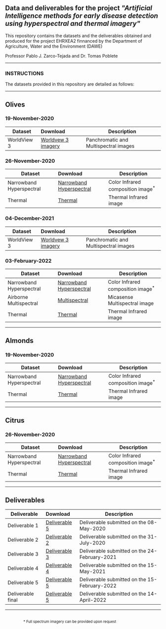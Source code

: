 ## Data and deliverables for the project <i> "Artificial Intelligence methods for early disease detection using hyperspectral and thermal imagery" </i>
This repository contains the datasets and the deliverables obtained and produced for the project EHRXEA2 finnanced by the Department of Agriculture, Water and the Environment (DAWE)

Professor Pablo J. Zarco-Tejada and Dr. Tomas Poblete

___
### INSTRUCTIONS
The datasets provided in this repository are detailed as follows:
___
## Olives
### 19-November-2020
| Dataset | Download  | Description |
| ------------- |:-----------------| -----|
|WorldView 3| <a href="https://zenodo.org/record/6413333/files/Olives_19-11-2020_WorldView_3.zip?download=1">Worldvew 3 imagery</a>  | Panchromatic and Multispectral images|
### 26-November-2020
| Dataset | Download  | Description |
| ------------- |:-----------------| -----|
|Narrowband Hyperspectral| <a href="https://zenodo.org/record/6413333/files/Olives_26_11_2020_Narrowband.zip?download=1">Narrowband Hyperspectral</a>  | Color Infrared composition image<sup>*</sup> |
|Thermal| <a href="https://zenodo.org/record/6413333/files/Olives_26_11_2020_Thermal.zip?download=1">Thermal</a>  |Thermal Infrared image|
### 04-December-2021
| Dataset | Download  | Description |
| ------------- |:-----------------| -----|
|WorldView 3| <a href="https://zenodo.org/record/6413333/files/Olives_04-12-2021_WorldView_3.zip?download=1">Worldvew 3 imagery</a>  | Panchromatic and Multispectral images|
### 03-February-2022
| Dataset | Download  | Description |
| ------------- |:-----------------| -----|
|Narrowband Hyperspectral| <a href="https://zenodo.org/record/6413333/files/Olives_03_03_2022_Narrowband.zip?download=1">Narrowband Hyperspectral</a>  | Color Infrared composition image<sup>*</sup> |
|Airborne Multispectral| <a href="https://zenodo.org/record/6413333/files/Olives_03_03_2022_Micasense.zip?download=1">Multispectral</a>  | Micasense Multispectral image|
|Thermal| <a href="https://zenodo.org/record/6413333/files/Olives_03_03_2022_Thermal.zip?download=1">Thermal</a>  |Thermal Infrared image|

___
## Almonds
### 19-November-2020
| Dataset | Download  | Description |
| ------------- |:-----------------| -----|
|Narrowband Hyperspectral| <a href="https://zenodo.org/record/6413333/files/Almonds_17_02_2020_Narrowband.zip?download=1">Narrowband Hyperspectral</a>  | Color Infrared composition image<sup>*</sup> |
|Thermal| <a href="https://zenodo.org/record/6413333/files/Almonds_17_02_2020_Thermal.zip?download=1">Thermal</a>  |Thermal Infrared image|
___
## Citrus
### 26-November-2020
| Dataset | Download  | Description |
| ------------- |:-----------------| -----|
|Narrowband Hyperspectral| <a href="https://zenodo.org/record/6413333/files/Citrus_26_11_2020_Narrowband.zip?download=1">Narrowband Hyperspectral</a>  | Color Infrared composition image<sup>*</sup> |
|Thermal| <a href="https://zenodo.org/record/6413333/files/Citrus_26_11_2020_Thermal.zip?download=1">Thermal</a>  |Thermal Infrared image|

___
## Deliverables
| Deliverable | Download  | Description |
| ------------- |:-----------------| -----|
|Deliverable 1| <a href="https://zenodo.org/record/6413333/files/DAWE_EHRXEA2_Deliverable_5.pdf?download=1">Deliverable 5</a>  | Deliverable submitted on the 08-May-2020|
|Deliverable 2| <a href="https://zenodo.org/record/6413333/files/DAWE_EHRXEA2_Deliverable_2.pdf?download=1">Deliverable 2</a>  | Deliverable submitted on the 31-July-2020 |
|Deliverable 3| <a href="https://zenodo.org/record/6413333/files/DAWE_EHRXEA2_Deliverable_3.pdf?download=1">Deliverable 3</a>  | Deliverable submitted on the 24-February-2021|
|Deliverable 4| <a href="https://zenodo.org/record/6413333/files/DAWE_EHRXEA2_Deliverable_4.pdf?download=1">Deliverable 4</a>  | Deliverable submitted on the 15-May-2021|
|Deliverable 5| <a href="https://zenodo.org/record/6413333/files/DAWE_EHRXEA2_Deliverable_5.pdf?download=1">Deliverable 5</a>  | Deliverable submitted on the 15-February-2022|
|Deliverable final| <a href="https://zenodo.org/record/6413333/files/DAWE_EHRXEA2_Deliverable_5.pdf?download=1">Deliverable 5</a>  | Deliverable submitted on the 14-April-2022|


___
&nbsp;&nbsp;&nbsp;&nbsp;&nbsp;&nbsp;&nbsp;&nbsp;&nbsp;&nbsp;&nbsp;&nbsp;&nbsp;&nbsp;&nbsp;&nbsp;&nbsp;&nbsp;&nbsp;&nbsp;&nbsp;&nbsp;&nbsp;&nbsp;&nbsp;&nbsp;&nbsp;&nbsp;&nbsp;&nbsp;&nbsp;&nbsp;&nbsp;&nbsp;&nbsp;&nbsp;&nbsp;&nbsp;&nbsp;&nbsp;&nbsp;&nbsp;&nbsp;&nbsp;&nbsp;&nbsp;&nbsp;&nbsp;&nbsp;&nbsp;&nbsp;&nbsp;&nbsp;&nbsp;&nbsp;&nbsp;&nbsp;&nbsp;&nbsp;&nbsp;&nbsp;&nbsp;&nbsp;&nbsp;&nbsp;&nbsp;&nbsp;&nbsp;&nbsp;&nbsp;&nbsp;&nbsp;&nbsp;&nbsp;&nbsp;&nbsp;&nbsp;&nbsp;&nbsp;&nbsp;&nbsp;&nbsp;&nbsp;&nbsp;&nbsp;&nbsp;&nbsp;&nbsp;&nbsp;&nbsp;&nbsp;&nbsp;&nbsp;&nbsp;&nbsp;&nbsp;&nbsp;&nbsp;&nbsp;&nbsp;&nbsp;&nbsp;&nbsp;&nbsp;&nbsp;&nbsp;&nbsp;&nbsp;&nbsp;&nbsp;&nbsp;&nbsp;&nbsp;&nbsp;&nbsp;&nbsp;&nbsp;&nbsp;&nbsp;&nbsp;&nbsp;&nbsp;&nbsp;&nbsp;&nbsp;&nbsp;&nbsp;&nbsp;&nbsp;&nbsp;&nbsp;&nbsp;&nbsp;&nbsp;&nbsp;&nbsp;&nbsp;&nbsp;&nbsp;&nbsp;&nbsp;&nbsp;&nbsp;<sup>* Full spectrum imagery can be provided upon request </sup> <br>


